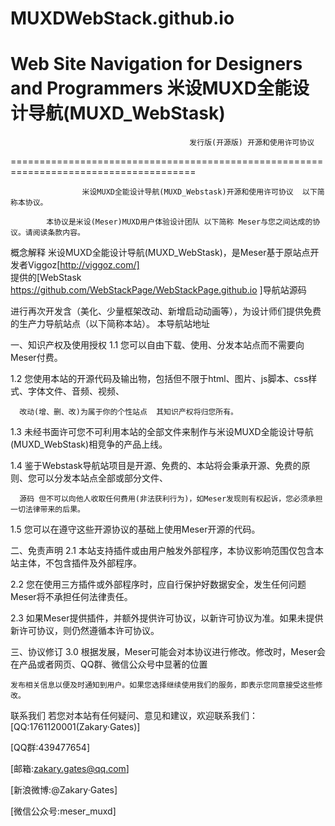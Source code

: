 # MUXDWebStack.github.io
Web Site Navigation for Designers and Programmers
米设MUXD全能设计导航(MUXD_WebStask)
======================================================================================

                                            发行版(开源版) 开源和使用许可协议
======================================================================================

                    米设MUXD全能设计导航(MUXD_Webstask)开源和使用许可协议  以下简称本协议。

            本协议是米设(Meser)MUXD用户体验设计团队 以下简称 Meser与您之间达成的协议。请阅读条款内容。
概念解释
            米设MUXD全能设计导航(MUXD_WebStask)，是Meser基于原站点开发者Viggoz[http://viggoz.com/]  
提供的[WebStask https://github.com/WebStackPage/WebStackPage.github.io ]导航站源码

进行再次开发含（美化、少量框架改动、新增启动动画等），为设计师们提供免费的生产力导航站点（以下简称本站）。
本导航站地址

一、知识产权及使用授权
1.1 您可以自由下载、使用、分发本站点而不需要向Meser付费。

1.2 您使用本站的开源代码及输出物，包括但不限于html、图片、js脚本、css样式、字体文件、音频、视频、

      改动(增、删、改)为属于你的个性站点  其知识产权将归您所有。
1.3 未经书面许可您不可利用本站的全部文件来制作与米设MUXD全能设计导航(MUXD_WebStask)相竞争的产品上线。

1.4 鉴于Webstask导航站项目是开源、免费的、本站将会秉承开源、免费的原则、您可以分发本站点全部或部分文件、

      源码 但不可以向他人收取任何费用(非法获利行为)，如Meser发现则有权起诉，您必须承担一切法律带来的后果。
1.5 您可以在遵守这些开源协议的基础上使用Meser开源的代码。

二、免责声明
2.1 本站支持插件或由用户触发外部程序，本协议影响范围仅包含本站主体，不包含插件及外部程序。

2.2 您在使用三方插件或外部程序时，应自行保护好数据安全，发生任何问题Meser将不承担任何法律责任。

2.3 如果Meser提供插件，并额外提供许可协议，以新许可协议为准。如果未提供新许可协议，则仍然遵循本许可协议。

三、协议修订
3.0 根据发展，Meser可能会对本协议进行修改。修改时，Meser会在产品或者网页、QQ群、微信公众号中显著的位置

    发布相关信息以便及时通知到用户。如果您选择继续使用我们的服务，即表示您同意接受这些修改。
联系我们
    若您对本站有任何疑问、意见和建议，欢迎联系我们：
[QQ:1761120001(Zakary·Gates)]

[QQ群:439477654]

[邮箱:zakary.gates@qq.com]

[新浪微博:@Zakary·Gates]

[微信公众号:meser_muxd]
